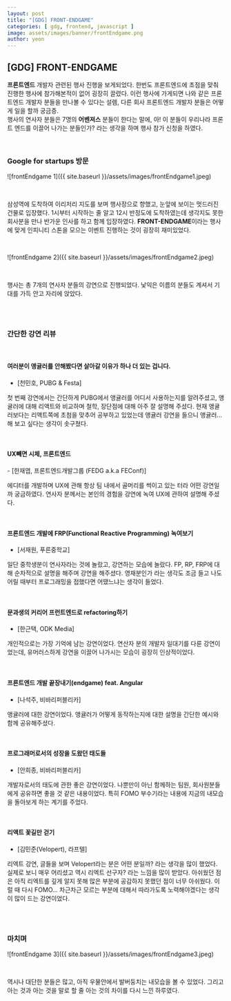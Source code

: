 ```yaml
---
layout: post
title: "[GDG] FRONT-ENDGAME"
categories: [ gdg, frontend, javascript ]
image: assets/images/banner/frontEndgame.png
author: yeon
---
```


## [GDG] FRONT-ENDGAME

**프론트엔드** 개발자 관련된 행사 진행을 보게되었다. 한번도 프론트엔드에 초점을 맞춰 진행한 행사에 참가해본적이 없어 굉장히 끌렸다. 이런 행사에 가게되면 나와 같은 프론트엔드 개발자 분들을 만나볼 수 있다는 설렘, 다른 회사 프론트엔드 개발자 분들은 어떻게 일을 할까 궁금증. <br>
행사의 연사자 분들은 7명의 **어벤져스** 분들이 한다는 말에, 아! 이 분들이 우리나라 프론트 엔드를 이끌어 나가는 분들인가? 라는 생각을 하며 행사 참가 신청을 하였다. <br>

<br>

### Google for startups 방문
![frontEndgame 1]({{ site.baseurl }}/assets/images/frontEndgame1.jpeg)

<br>

삼성역에 도착하여 이리저리 지도를 보며 행사장으로 향했고, 눈앞에 보이는 멋드러진 건물로 입장했다. 1시부터 시작하는 줄 알고 12시 반정도에 도착하였는데 생각지도 못한 회사분을 만나 반가운 인사를 하고 함께 입장하였다. **FRONT-ENDGAME**이라는 행사에 맞게 인피니티 스톤을 모으는 이벤트 진행하는 것이 굉장히 재미있었다. <br>

<br>

![frontEndgame 2]({{ site.baseurl }}/assets/images/frontEndgame2.jpeg)

<br>

행사는 총 7개의 연사자 분들의 강연으로 진행되었다. 낯익은 이름의 분들도 계셔서 기대를 가득 안고 자리에 앉았다.

<br><br>

### 간단한 강연 리뷰

<br>

#### 여러분이 앵귤러를 안해봤다면 살아갈 이유가 하나 더 있는 겁니다.
- [천민호, PUBG & Festa] 

첫 번째 강연에서는 간단하게 PUBG에서 앵귤러를 어디서 사용하는지를 알려주셨고, 앵귤러에 대해 리액트와 비교하며 철학, 장단점에 대해 아주 잘 설명해 주셨다. 현재 앵귤러보다는 리액트쪽에 초첨을 맞추어 공부하고 있었는데 앵귤러 강연을 들으니 앵귤러... 해 보고 싶다는 생각이 솟구쳤다. 

<br>

#### UX빼면 시체, 프론트엔드
- [한재엽, 프론트엔드개발그룹 (FEDG a.k.a FEConf)] 

에디터를 개발하며 UX에 관해 항상 팀 내에서 골머리를 썩이고 있는 터라 어떤 강연일까 궁금하였다. 연사자 분께서는 본인의 경험을 강연에 녹여 UX에 관하여 설명해 주셨다. 

<br>

#### 프론트엔드 개발에 FRP(Functional Reactive Programming) 녹여보기
- [서재원, 푸른중학교]

일단 중학생분이 연사자라는 것에 놀랐고, 강연하는 모습에 놀랐다. FP, RP, FRP에 대해 순차적으로 설명을 해주며 강연을 해주셨다. 영재분인가 라는 생각도 조금 들고 나도 어릴 때부터 프로그래밍을 접했다면 어땠느냐는 생각이 들었다. 

<br>

#### 문과생의 커리어 프런트엔드로 refactoring하기
- [한근택, ODK Media] 

개인적으로는 가장 기억에 남는 강연이었다. 연산자 분의 개발자 일대기를 다룬 강연이었는데, 유머러스하게 강연을 이끌어 나가시는 모습이 굉장히 인상적이었다. 

<br>

#### 프론트엔드 개발 끝장내기(endgame) feat. Angular
- [나석주, 비바리퍼블리카] 

앵귤러에 대한 강연이었다. 앵귤러가 어떻게 동작하는지에 대한 설명을 간단한 예시와 함께 공유해주셨다. 

<br>

#### 프로그래머로서의 성장을 도왔던 태도들
- [안희종, 비바리퍼블리카] 

개발자로서의 태도에 관한 좋은 강연이었다. 나뿐만이 아닌 함께하는 팀원, 회사원분들에게 공유하면 좋을 것 같은 내용이었다. 특히 FOMO 부수기라는 내용에 지금의 내모습을 돌아보게 하는 계기를 주었다.

<br>

#### 리액트 꽃길만 걷기
- [김민준(Velopert), 라프텔]

리엑트 강연, 글들을 보며 Velopert라는 분은 어떤 분일까? 라는 생각을 많이 했었다. 실제로 보니 매우 어리셨고 역시 리엑트 선구자? 라는 느낌을 많이 받았다. 아쉬웠던 점은 아직 리엑트를 깊게 알지 못해 많은 부분에 공감하지 못했던 점이 너무 아쉬웠다. 이럴 때 다시 FOMO... 차근차근 모르는 부분에 대해서 따라가도록 노력해야겠다는 생각이 많이 드는 강연이었다.


<br><br>

### 마치며

![frontEndgame 3]({{ site.baseurl }}/assets/images/frontEndgame3.jpeg)

<br>

역시나 대단한 분들은 많고, 아직 우물안에서 발버둥치는 내모습을 볼 수 있었다. 그리고 아는 것과 아는 것을 말로 할 줄 아는 것의 차이를 다시 느낀 하루였다.

<br><br><br>